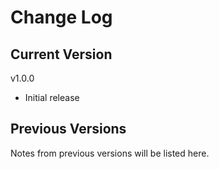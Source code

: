 # Change Log

## Current Version

v1.0.0

- Initial release

## Previous Versions

Notes from previous versions will be listed here.